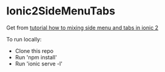 # Ionic2SideMenuTabs
Get from [tutorial how to mixing side menu and tabs in ionic 2](https://www.djamware.com/post/587d543080aca723c115beaf/how-to-mixing-side-menu-and-tabs-in-ionic-2)

To run locally:

* Clone this repo
* Run 'npm install'
* Run 'ionic serve -l'
